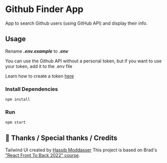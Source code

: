 # Github Finder App

App to search Github users (using GitHub API) and display their info.

## Usage

Rename **_.env.example_** to **_.env_**

You can use the Github API without a personal token, but if you want to use your token, add it to the .env file

Learn how to create a token [here](https://docs.github.com/en/authentication/keeping-your-account-and-data-secure/creating-a-personal-access-token)

### Install Dependencies

```
npm install
```

### Run

```
npm start
```

## 👏 Thanks / Special thanks / Credits

Tailwind UI created by [Hassib Moddasser](https://twitter.com/hassibmoddasser)
This project is based on Brad's ["React Front To Back 2022" course](https://www.udemy.com/course/react-front-to-back-2022/).
